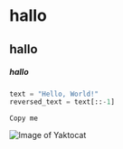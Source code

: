 # hallo 
## hallo 
##### hallo
``` python
text = "Hello, World!"
reversed_text = text[::-1]
```

```
Copy me
```

![Image of Yaktocat](https://octodex.github.com/images/yaktocat.png)


